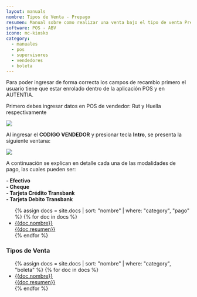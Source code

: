 ```yaml
---
layout: manuals
nombre: Tipos de Venta - Prepago
resumen: Manual sobre como realizar una venta bajo el tipo de venta Prepago.
software: POS - ABV
icono: mc-kiosko
category:
  - manuales
  - pos
  - supervisores
  - vendedores
  - boleta
---
```

Para poder ingresar de forma correcta los campos de recambio primero el usuario tiene que estar enrolado dentro de la aplicación POS y en AUTENTIA.

Primero debes ingresar datos en POS de vendedor: Rut y Huella respectivamente

<p class="centrado"><img src="{{site.baseurl}}/docs/pos/img/recambio/1.png"></p>

Al ingresar el **CODIGO VENDEDOR** y presionar tecla **Intro**, se presenta la siguiente ventana:

<p class="centrado"><img src="{{site.baseurl}}/docs/pos/img/prepago/9.png"></p>

A continuación se explican en detalle cada una de las modalidades de pago, las cuales pueden ser:

 **- Efectivo** <br>
 **- Cheque**<br>
 **- Tarjeta Crédito Transbank**<br>
 **- Tarjeta Debito Transbank**<br>

<ul class="nav nav-tabs nav-stacked">
	{% assign docs = site.docs | sort: "nombre" | where: "category", "pago" %}
	{% for doc in docs %}
	<li class="media"><a href="{{site.baseurl}}{{doc.url}}">
	<div class="pull-left"><i class="{{doc.icono}} media-object"></i></div>
	<div class="media-body">
	<div class="media-heading">{{doc.nombre}}</div>
	<div class="media-p">{{doc.resumen}}</div>
	</div></a></li>
	{% endfor %}
</ul>

### Tipos de Venta

<ul class="nav nav-tabs nav-stacked">
	{% assign docs = site.docs | sort: "nombre" | where: "category", "boleta" %}
	{% for doc in docs %}
	<li class="media"><a href="{{site.baseurl}}{{doc.url}}">
	<div class="pull-left"><i class="{{doc.icono}} media-object"></i></div>
	<div class="media-body">
	<div class="media-heading">{{doc.nombre}}</div>
	<div class="media-p">{{doc.resumen}}</div>
	</div></a></li>
	{% endfor %}
</ul>